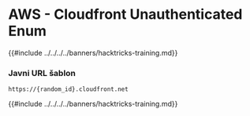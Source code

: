 # AWS - Cloudfront Unauthenticated Enum

{{#include ../../../../banners/hacktricks-training.md}}

### Javni URL šablon
```
https://{random_id}.cloudfront.net
```
{{#include ../../../../banners/hacktricks-training.md}}
